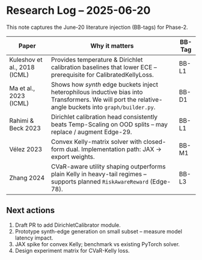 # Research Log – 2025-06-20

This note captures the June-20 literature injection (BB-tags) for Phase-2.

| Paper | Why it matters | BB-Tag |
|-------|---------------|--------|
| Kuleshov et al., 2018 (ICML) | Provides temperature & Dirichlet calibration baselines that lower ECE – prerequisite for CalibratedKellyLoss. | BB-L1 |
| Ma et al., 2023 (ICML) | Shows how *synth* edge buckets inject heterophilous inductive bias into Transformers. We will port the relative-angle buckets into `graph/builder.py`. | BB-D1 |
| Rahimi & Beck 2023 | Dirichlet calibration head consistently beats Temp-Scaling on OOD splits – may replace / augment Edge-29. | BB-L1 |
| Vélez 2023 | Convex Kelly-matrix solver with closed-form dual. Implementation path: JAX → export weights. | BB-M1 |
| Zhang 2024 | CVaR-aware utility shaping outperforms plain Kelly in heavy-tail regimes – supports planned `RiskAwareReward` (Edge-78). | BB-L3 |

Next actions
-------------
1. Draft PR to add DirichletCalibrator module.
2. Prototype synth-edge generation on small subset – measure model latency impact.
3. JAX spike for convex Kelly; benchmark vs existing PyTorch solver.
4. Design experiment matrix for CVaR-Kelly loss.